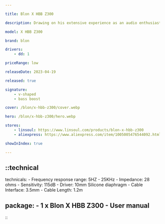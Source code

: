 ```yaml
---

title: Blon X HBB Z300

description: Drawing on his extensive experience as an audio enthusiast and content creator, HBB has contributed his expertise and creativity to this project. The outcome is an exceptionally distinctive product that mirrors his dedication to superior sound and design. The partnership between BLON and HBB serves as a genuine affirmation of our dedication to excellence in audio and design, and we feel privileged to collaborate with such a skilled and passionate partner.

model: X HBB Z300

brand: blon

drivers: 
    - dd: 1

priceRange: low

releaseDate: 2023-04-19

released: true

signature:
    - v-shaped
    - bass boost

cover: /blon/x-hbb-z300/cover.webp

hero: /blon/x-hbb-z300/hero.webp

stores:
    - linsoul: https://www.linsoul.com/products/blon-x-hbb-z300
    - aliexpress: https://www.aliexpress.com/item/1005005476544092.html

showInIndex: true

---
```

::technical
---
technicals:
    - Frequency response range: 5HZ - 25KHz
    - Impedance: 28 ohms
    - Sensitivity: 115dB
    - Driver: 10mm Silicone diaphragm
    - Cable Interface: 3.5mm
    - Cable Length: 1.2m

package: 
    - 1 x Blon X HBB Z300
    - User manual
---
::